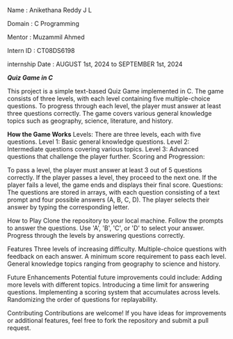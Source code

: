 Name      : Anikethana Reddy J L

Domain    : C Programming

Mentor    : Muzammil Ahmed

Intern ID : CT08DS6198

internship Date : AUGUST 1st, 2024 to SEPTEMBER 1st, 2024




_**Quiz Game in C**_

This project is a simple text-based Quiz Game implemented in C. The game consists of three levels, with each level containing five multiple-choice questions. To progress through each level, the player must answer at least three questions correctly. The game covers various general knowledge topics such as geography, science, literature, and history.

**How the Game Works**
Levels: There are three levels, each with five questions.
Level 1: Basic general knowledge questions.
Level 2: Intermediate questions covering various topics.
Level 3: Advanced questions that challenge the player further.
Scoring and Progression:

To pass a level, the player must answer at least 3 out of 5 questions correctly.
If the player passes a level, they proceed to the next one.
If the player fails a level, the game ends and displays their final score.
Questions: The questions are stored in arrays, with each question consisting of a text prompt and four possible answers (A, B, C, D). The player selects their answer by typing the corresponding letter.

How to Play
Clone the repository to your local machine.
Follow the prompts to answer the questions. Use 'A', 'B', 'C', or 'D' to select your answer.
Progress through the levels by answering questions correctly.

Features
Three levels of increasing difficulty.
Multiple-choice questions with feedback on each answer.
A minimum score requirement to pass each level.
General knowledge topics ranging from geography to science and history.

Future Enhancements
Potential future improvements could include:
Adding more levels with different topics.
Introducing a time limit for answering questions.
Implementing a scoring system that accumulates across levels.
Randomizing the order of questions for replayability.

Contributing
Contributions are welcome! If you have ideas for improvements or additional features, feel free to fork the repository and submit a pull request.
